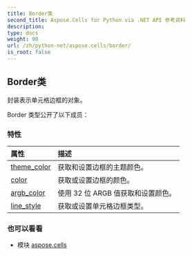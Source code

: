 ```yaml
---
title: Border类
second_title: Aspose.Cells for Python via .NET API 参考资料
description:
type: docs
weight: 90
url: /zh/python-net/aspose.cells/border/
is_root: false
---
```

## Border类
封装表示单元格边框的对象。



Border 类型公开了以下成员：

### 特性
|属性|描述|
| :- | :- |
| [theme_color](/cells/zh/python-net/aspose.cells/border/theme_color) |获取和设置边框的主题颜色。|
| [color](/cells/zh/python-net/aspose.cells/border/color) |获取或设置边框的颜色。|
| [argb_color](/cells/zh/python-net/aspose.cells/border/argb_color) |使用 32 位 ARGB 值获取和设置颜色。|
| [line_style](/cells/zh/python-net/aspose.cells/border/line_style) |获取或设置单元格边框类型。|



### 也可以看看
* 模块 [aspose.cells](..)

